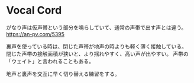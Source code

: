 # Vocal Cord

がなり声は仮声帯という部分を鳴らしていて、通常の声帯で出す声とは違う。
https://an-pv.com/5395

裏声を使っている時は、閉じた声帯が地声の時よりも軽く薄く接触している。
閉じた声帯の接触面積が狭いと、より揺れやすく、高い声が出やすい。
声帯の「ウェイト」と言われることもある。

地声と裏声を交互に早く切り替える練習をする。
